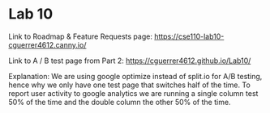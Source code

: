 # Lab 10
Link to Roadmap & Feature Requests page: https://cse110-lab10-cguerrer4612.canny.io/

Link to A / B test page from Part 2: https://cguerrer4612.github.io/Lab10/

Explanation: We are using google optimize instead of split.io for A/B testing, hence why we only have one test page that switches half of the time. To report user activity to google analytics we are running a single column test 50% of the time and the double column the other 50% of the time. 
